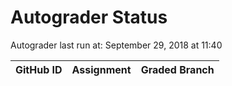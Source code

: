 # Autograder Status
Autograder last run at: September 29, 2018 at 11:40

| GitHub ID | Assignment | Graded Branch |
|-----------|------------|---------------|
